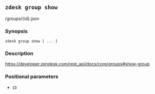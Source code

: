 ## `zdesk group show`

/groups/{id}.json

### Synopsis

    zdesk group show [ ... ]

### Description

https://developer.zendesk.com/rest_api/docs/core/groups#show-group

### Positional parameters

* `ID`

